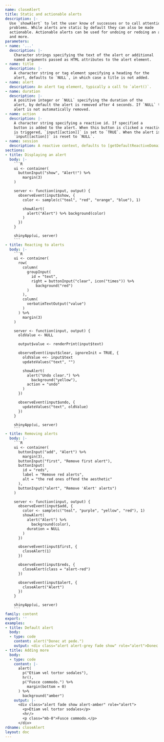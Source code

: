 ```yaml
---
name: closeAlert
title: Static and actionable alerts
description: |-
  Use `showAlert` to let the user know of successes or to call attention to
  problems. While alerts are static by default they can also be made
  actionable. Actionable alerts can be used for undoing or redoing an action
  and more.
parameters:
- name: '...'
  description: |-
    Character strings specifying the text of the alert or additional
    named arguments passed as HTML attributes to the alert element.
- name: title
  description: |-
    A character string or tag element specifying a heading for the
    alert, defaults to `NULL`, in which case a title is not added.
- name: alert
  description: An alert tag element, typically a call to `alert()`.
- name: duration
  description: |-
    A positive integer or `NULL` specifying the duration of the
    alert, by default the alert is removed after 4 seconds. If `NULL` the
    alert is not automatically removed.
- name: action
  description: |-
    A character string specifying a reactive id. If specified a
    button is added to the alert. When this button is clicked a reactive value
    is triggered, `input[[action]]` is set to `TRUE`. When the alert is removed
    `input[[action]]` is reset to `NULL`.
- name: session
  description: A reactive context, defaults to [getDefaultReactiveDomain()](getdefaultreactivedomain.html).
sections:
- title: Displaying an alert
  body: |-
    ```R
    ui <- container(
      buttonInput("show", "Alert!") %>%
        margin(3)
    )

    server <- function(input, output) {
      observeEvent(input$show, {
        color <- sample(c("teal", "red", "orange", "blue"), 1)

        showAlert(
          alert("Alert") %>% background(color)
        )
      })
    }

    shinyApp(ui, server)
    ```
- title: Reacting to alerts
  body: |-
    ```R
    ui <- container(
      row(
        column(
          groupInput(
            id = "text",
            right = buttonInput("clear", icon("times")) %>%
              background("red")
          )
        ),
        column(
          verbatimTextOutput("value")
        )
      ) %>%
        margin(3)
    )

    server <- function(input, output) {
      oldValue <- NULL

      output$value <- renderPrint(input$text)

      observeEvent(input$clear, ignoreInit = TRUE, {
        oldValue <<- input$text
        updateValues("text", "")

        showAlert(
          alert("Undo clear.") %>%
            background("yellow"),
          action = "undo"
        )
      })

      observeEvent(input$undo, {
        updateValues("text", oldValue)
      })
    }

    shinyApp(ui, server)
    ```
- title: Removing alerts
  body: |-
    ```R
    ui <- container(
      buttonInput("add", "Alert") %>%
        margin(3),
      buttonInput("first", "Remove first alert"),
      buttonInput(
        id = "reds",
        label = "Remove red alerts",
        alt = "the red ones offend the aesthetic"
      ),
      buttonInput("alert", "Remove 'Alert' alerts")
    )

    server <- function(input, output) {
      observeEvent(input$add, {
        color <- sample(c("teal", "purple", "yellow", "red"), 1)
        showAlert(
          alert("Alert") %>%
            background(color),
          duration = NULL
        )
      })

      observeEvent(input$first, {
        closeAlert(1)
      })

      observeEvent(input$reds, {
        closeAlert(class = "alert-red")
      })

      observeEvent(input$alert, {
        closeAlert("Alert")
      })
    }

    shinyApp(ui, server)
    ```
family: content
export: ''
examples:
- title: Default alert
  body:
  - type: code
    content: alert("Donec at pede.")
    output: <div class="alert alert-grey fade show" role="alert">Donec at pede.</div>
- title: Adding more
  body:
  - type: code
    content: |-
      alert(
        p("Etiam vel tortor sodales"),
        hr(),
        p("Fusce commodo.") %>%
          margin(bottom = 0)
      ) %>%
        background("amber")
    output: |-
      <div class="alert fade show alert-amber" role="alert">
        <p>Etiam vel tortor sodales</p>
        <hr/>
        <p class="mb-0">Fusce commodo.</p>
      </div>
rdname: closeAlert
layout: doc
---
```

